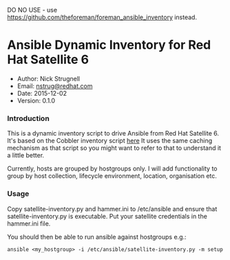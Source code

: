 DO NO USE - use https://github.com/theforeman/foreman_ansible_inventory instead.


Ansible Dynamic Inventory for Red Hat Satellite 6
=================================================
* Author: Nick Strugnell
* Email: nstrug@redhat.com
* Date: 2015-12-02
* Version: 0.1.0

### Introduction
This is a dynamic inventory script to drive Ansible from Red Hat Satellite 6. It's based on the Cobbler inventory script [here](https://github.com/ansible/ansible/blob/devel/contrib/inventory/cobbler.py)
It uses the same caching mechanism as that script so you might want to refer to that to understand it a little better.

Currently, hosts are grouped by hostgroups only. I will add functionality to group by host collection, lifecycle environment, location, organisation etc.

### Usage
Copy satellite-inventory.py and hammer.ini to /etc/ansible and ensure that satellite-inventory.py is executable.
Put your satellite credentials in the hammer.ini file.

You should then be able to run ansible against hostgroups e.g.:

    ansible <my_hostgroup> -i /etc/ansible/satellite-inventory.py -m setup


